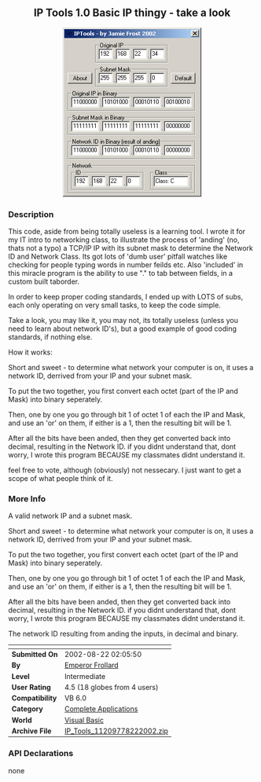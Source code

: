 ﻿<div align="center">

## IP Tools 1\.0 Basic IP thingy \- take a look

<img src="PIC2002822422165047.jpg">
</div>

### Description

This code, aside from being totally useless is a learning tool. I wrote it for my IT intro to networking class, to illustrate the process of 'anding' (no, thats not a typo) a TCP/IP IP with its subnet mask to determine the Network ID and Network Class. Its got lots of 'dumb user' pitfall watches like checking for people typing words in number feilds etc. Also 'included' in this miracle program is the ability to use "." to tab between fields, in a custom built taborder.

In order to keep proper coding standards, I ended up with LOTS of subs, each only operating on very small tasks, to keep the code simple.

Take a look, you may like it, you may not, its totally useless (unless you need to learn about network ID's), but a good example of good coding standards, if nothing else.

How it works:

Short and sweet - to determine what network your computer is on, it uses a network ID, derrived from your IP and your subnet mask.

To put the two together, you first convert each octet (part of the IP and Mask) into binary seperately.

Then, one by one you go through bit 1 of octet 1 of each the IP and Mask, and use an 'or' on them, if either is a 1, then the resulting bit will be 1.

After all the bits have been anded, then they get converted back into decimal, resulting in the Network ID. if you didnt understand that, dont worry, I wrote this program BECAUSE my classmates didnt understand it.

feel free to vote, although (obviously) not nessecary. I just want to get a scope of what people think of it.
 
### More Info
 
A valid network IP and a subnet mask.

Short and sweet - to determine what network your computer is on, it uses a network ID, derrived from your IP and your subnet mask.

To put the two together, you first convert each octet (part of the IP and Mask) into binary seperately.

Then, one by one you go through bit 1 of octet 1 of each the IP and Mask, and use an 'or' on them, if either is a 1, then the resulting bit will be 1.

After all the bits have been anded, then they get converted back into decimal, resulting in the Network ID. if you didnt understand that, dont worry, I wrote this program BECAUSE my classmates didnt understand it.

The network ID resulting from anding the inputs, in decimal and binary.


<span>             |<span>
---                |---
**Submitted On**   |2002-08-22 02:05:50
**By**             |[Emperor Frollard](https://github.com/Planet-Source-Code/PSCIndex/blob/master/ByAuthor/emperor-frollard.md)
**Level**          |Intermediate
**User Rating**    |4.5 (18 globes from 4 users)
**Compatibility**  |VB 6\.0
**Category**       |[Complete Applications](https://github.com/Planet-Source-Code/PSCIndex/blob/master/ByCategory/complete-applications__1-27.md)
**World**          |[Visual Basic](https://github.com/Planet-Source-Code/PSCIndex/blob/master/ByWorld/visual-basic.md)
**Archive File**   |[IP\_Tools\_11209778222002\.zip](https://github.com/Planet-Source-Code/emperor-frollard-ip-tools-1-0-basic-ip-thingy-take-a-look__1-38173/archive/master.zip)

### API Declarations

none





